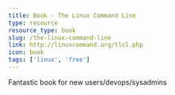 ```yaml
---
title: Book - The Linux Command Line
type: resource
resource_type: book
slug: /the-linux-command-line
link: http://linuxcommand.org/tlcl.php
icon: book
tags: ['linux', 'free']
---
```


Fantastic book for new users/devops/sysadmins
